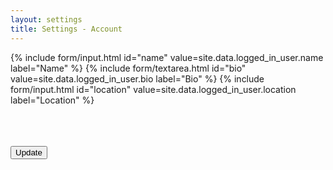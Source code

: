 ```yaml
---
layout: settings
title: Settings - Account
---
```


<!-- view settings/profile_image -->

<!-- <br> -->

<form>

{% include form/input.html id="name" value=site.data.logged_in_user.name label="Name" %}
{% include form/textarea.html id="bio" value=site.data.logged_in_user.bio label="Bio" %}
{% include form/input.html id="location" value=site.data.logged_in_user.location label="Location" %}

<br>
<br>
<br>

<!-- Accent-colored raised button with ripple -->
<button class="mdl-button mdl-js-button mdl-button--raised mdl-js-ripple-effect mdl-button--accent" type="submit">
    Update
</button>

</form>